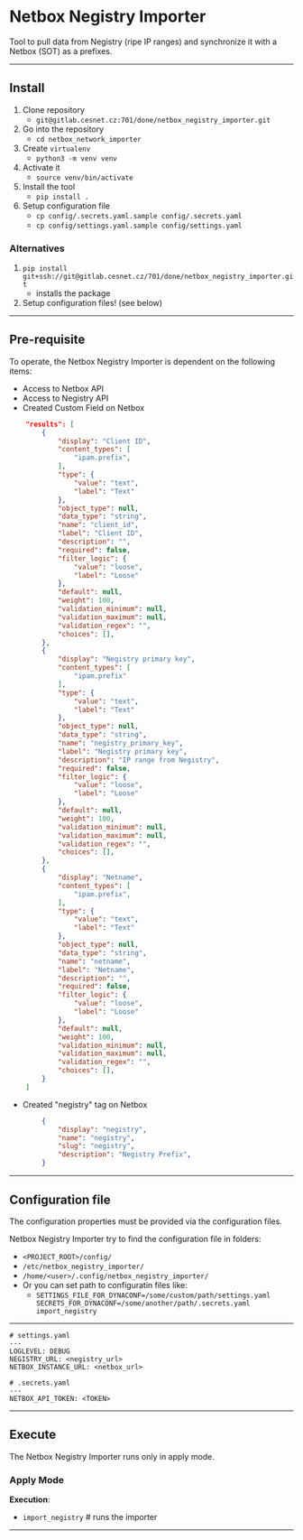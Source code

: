 # Netbox Negistry Importer

Tool to pull data from Negistry (ripe IP ranges) and synchronize it with a Netbox (SOT) as a prefixes.

---
## Install
1. Clone repository
   - `git@gitlab.cesnet.cz:701/done/netbox_negistry_importer.git`
1. Go into the repository
   - `cd netbox_network_importer `
1. Create `virtualenv`
   - `python3 -m venv venv`
1. Activate it
   - `source venv/bin/activate`
1. Install the tool
   - `pip install .`
1. Setup configuration file
   - `cp config/.secrets.yaml.sample config/.secrets.yaml`
   - `cp config/settings.yaml.sample config/settings.yaml`

### Alternatives
1. `pip install git+ssh://git@gitlab.cesnet.cz/701/done/netbox_negistry_importer.git`
   - installs the package
1. Setup configuration files! (see below)
---
## Pre-requisite
To operate, the Netbox Negistry Importer is dependent on the following items:
- Access to Netbox API
- Access to Negistry API
- Created Custom Field on Netbox
```json
    "results": [
        {
            "display": "Client ID",
            "content_types": [
                "ipam.prefix",
            ],
            "type": {
                "value": "text",
                "label": "Text"
            },
            "object_type": null,
            "data_type": "string",
            "name": "client_id",
            "label": "Client ID",
            "description": "",
            "required": false,
            "filter_logic": {
                "value": "loose",
                "label": "Loose"
            },
            "default": null,
            "weight": 100,
            "validation_minimum": null,
            "validation_maximum": null,
            "validation_regex": "",
            "choices": [],
        },
        {
            "display": "Negistry primary key",
            "content_types": [
                "ipam.prefix"
            ],
            "type": {
                "value": "text",
                "label": "Text"
            },
            "object_type": null,
            "data_type": "string",
            "name": "negistry_primary_key",
            "label": "Negistry primary key",
            "description": "IP range from Negistry",
            "required": false,
            "filter_logic": {
                "value": "loose",
                "label": "Loose"
            },
            "default": null,
            "weight": 100,
            "validation_minimum": null,
            "validation_maximum": null,
            "validation_regex": "",
            "choices": [],
        },
        {
            "display": "Netname",
            "content_types": [
                "ipam.prefix",
            ],
            "type": {
                "value": "text",
                "label": "Text"
            },
            "object_type": null,
            "data_type": "string",
            "name": "netname",
            "label": "Netname",
            "description": "",
            "required": false,
            "filter_logic": {
                "value": "loose",
                "label": "Loose"
            },
            "default": null,
            "weight": 100,
            "validation_minimum": null,
            "validation_maximum": null,
            "validation_regex": "",
            "choices": [],
        }
    ]
```
- Created "negistry" tag on Netbox
```json
        {
            "display": "negistry",
            "name": "negistry",
            "slug": "negistry",
            "description": "Negistry Prefix",
        }
```


---
## Configuration file
The configuration properties must be provided via the configuration files. 

Netbox Negistry Importer try to find the configuration file in folders:
- `<PROJECT_ROOT>/config/`
- `/etc/netbox_negistry_importer/`
- `/home/<user>/.config/netbox_negistry_importer/` 
- Or you can set path to configuratin files like:
   - `SETTINGS_FILE_FOR_DYNACONF=/some/custom/path/settings.yaml SECRETS_FOR_DYNACONF=/some/another/path/.secrets.yaml import_negistry`
---
```
# settings.yaml
---
LOGLEVEL: DEBUG
NEGISTRY_URL: <negistry_url>
NETBOX_INSTANCE_URL: <netbox_url>

# .secrets.yaml
---
NETBOX_API_TOKEN: <TOKEN>
```
---
## Execute
The Netbox Negistry Importer runs only in apply mode.

### Apply Mode
**Execution**:
- `import_negistry` # runs the importer
---